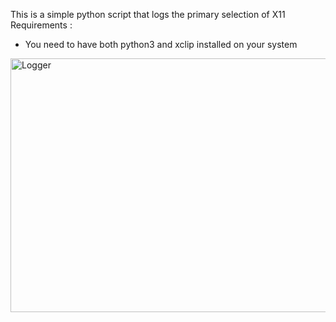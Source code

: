 This is a simple python script that logs the primary selection of X11
Requirements :
- You need to have both python3 and xclip installed on your system

<img width="1003" height="406" alt="Logger" src="https://github.com/user-attachments/assets/60e6baa1-5c03-46a3-83fb-b2829b37860c" />
